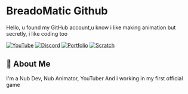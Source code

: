 
# BreadoMatic Github

Hello, u found my GitHub account,u know i like making animation but secretly, i like coding too 



[![YouTube](https://img.shields.io/badge/YouTube-Channel-red)](https://www.youtube.com/channel/UC0eAf-f0ZWr75E_WTBGYu4w/videos)
[![Discord](https://img.shields.io/badge/Discord-Server-lightgrey)](https://discord.gg/77xMs6WyS2)
[![Portfolio](https://img.shields.io/badge/Another-portfolio-brightgreen)](https://breadomaticc.github.io)
[![Scratch](https://img.shields.io/badge/Scratch-lol%20i'm%20not%20a%20kid%20but%20i%20love%20Scratch-orange)](https://scratch.mit.edu/users/susbread/)
## 🚀 About Me
I'm a Nub Dev, Nub Animator, YouTuber
And i working in my first official game 

